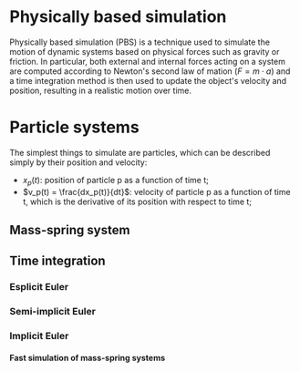 # Physically based simulation
Physically based simulation (PBS) is a technique used to simulate the motion of dynamic systems based on physical forces such as gravity or friction. In particular, both external and internal forces acting on a system are computed according to Newton's second law of mation ($F=m \cdot a$) and a time integration method is then used to update the object's velocity and position, resulting in a realistic motion over time.  

# Particle systems
The simplest things to simulate are particles, which can be described simply by their position and velocity:
* $x_p(t)$: position of particle p as a function of time t;
* $v_p(t) = \frac{dx_p(t)}{dt}$: velocity of particle p as a function of time t, which is the derivative of its position with respect to time t;

## Mass-spring system

## Time integration

### Esplicit Euler

### Semi-implicit Euler

### Implicit Euler

#### Fast simulation of mass-spring systems
